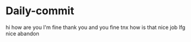 # Daily-commit
hi
how are you
I'm fine
thank you
and you
fine tnx
how is that
nice job
lfg
nice
abandon
